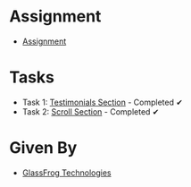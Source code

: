 
# Assignment
- [Assignment](https://moai-rose.vercel.app/#support)

# Tasks
- Task 1: [Testimonials Section]() - Completed ✔
- Task 2: [Scroll Section]() - Completed ✔

# Given By
- [GlassFrog Technologies](https://www.glassfrogtech.com/)
